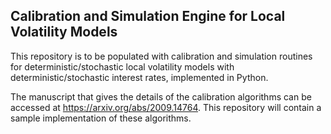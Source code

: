 Calibration and Simulation Engine for Local Volatility Models
-------------------------------------------------------------

This repository is to be populated with calibration and simulation routines for deterministic/stochastic local volatility models with deterministic/stochastic interest rates, implemented in Python.

The manuscript that gives the details of the calibration algorithms can be accessed at https://arxiv.org/abs/2009.14764. This repository will contain a sample implementation of these algorithms.

